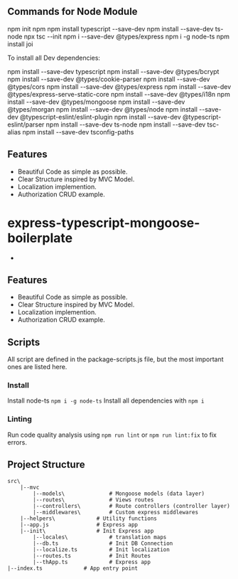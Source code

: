 ## Commands for Node Module
npm init
npm npm install typescript --save-dev
npm install --save-dev ts-node
npx tsc --init
npm i --save-dev @types/express
npm i -g node-ts
npm install joi

To install all Dev dependencies:

npm install --save-dev typescript
npm install --save-dev @types/bcrypt
npm install --save-dev @types/cookie-parser
npm install --save-dev @types/cors
npm install --save-dev @types/express
npm install --save-dev @types/express-serve-static-core
npm install --save-dev @types/i18n
npm install --save-dev @types/mongoose
npm install --save-dev @types/morgan
npm install --save-dev @types/node
npm install --save-dev @typescript-eslint/eslint-plugin
npm install --save-dev @typescript-eslint/parser
npm install --save-dev ts-node
npm install --save-dev tsc-alias
npm install --save-dev tsconfig-paths

## Features
- Beautiful Code as simple as possible.
- Clear Structure inspired by MVC Model.
- Localization implemention.
- Authorization CRUD example.

# express-typescript-mongoose-boilerplate

*
## Features
- Beautiful Code as simple as possible.
- Clear Structure inspired by MVC Model.
- Localization implemention.
- Authorization CRUD example.


## Scripts

All script are defined in the package-scripts.js file, but the most important ones are listed here.

### Install 
Install node-ts `npm i -g node-ts` 
Install all dependencies with `npm i`

### Linting
Run code quality analysis using `npm run lint` or `npm run lint:fix` to fix errors.




## Project Structure

```
src\
    |--mvc  
        |--models\              # Mongoose models (data layer)
        |--routes\              # Views routes
        |--controllers\         # Route controllers (controller layer)
        |--middlewares\         # Custom express middlewares
    |--helpers\             # Utility functions
    |--app.js               # Express app
    |--init\                # Init Express app
        |--locales\             # translation maps
        |--db.ts                # Init DB Connection
        |--localize.ts          # Init localization
        |--routes.ts            # Init Routes
        |--thApp.ts             # Express app
|--index.ts             # App entry point
```

